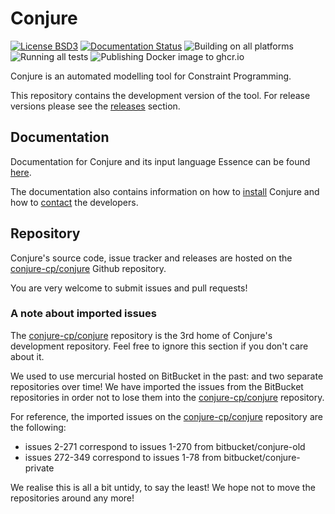 
# Conjure

[![License BSD3](https://img.shields.io/badge/license-BSD3-brightgreen.svg)](http://opensource.org/licenses/BSD-3-Clause)
[![Documentation Status](https://readthedocs.org/projects/conjure/badge/?version=latest)](https://conjure.readthedocs.io)
![Building on all platforms](https://github.com/conjure-cp/conjure/actions/workflows/build.yml/badge.svg)
![Running all tests](https://github.com/conjure-cp/conjure/actions/workflows/test.yml/badge.svg)
![Publishing Docker image to ghcr.io](https://github.com/conjure-cp/conjure/actions/workflows/docker-publish.yml/badge.svg)

Conjure is an automated modelling tool for Constraint Programming.

This repository contains the development version of the tool.
For release versions please see the [releases](https://github.com/conjure-cp/conjure/releases) section.

## Documentation

Documentation for Conjure and its input language Essence can be found [here](http://conjure.readthedocs.io).

The documentation also contains information on
how to [install](http://conjure.readthedocs.io/en/latest/installation.html) Conjure and
how to [contact](http://conjure.readthedocs.io/en/latest/contact.html) the developers.

## Repository

Conjure's source code, issue tracker and releases are hosted on the [conjure-cp/conjure](http://www.github.com/conjure-cp/conjure) Github repository.

You are very welcome to submit issues and pull requests!

### A note about imported issues

The [conjure-cp/conjure](http://www.github.com/conjure-cp/conjure) repository is the 3rd home of Conjure's development repository.
Feel free to ignore this section if you don't care about it.

We used to use mercurial hosted on BitBucket in the past: and two separate repositories over time!
We have imported the issues from the BitBucket repositories in order not to lose them into the [conjure-cp/conjure](http://www.github.com/conjure-cp/conjure) repository.

For reference, the imported issues on the [conjure-cp/conjure](http://www.github.com/conjure-cp/conjure) repository are the following:

- issues 2-271 correspond to issues 1-270 from bitbucket/conjure-old
- issues 272-349 correspond to issues 1-78 from bitbucket/conjure-private

We realise this is all a bit untidy, to say the least!
We hope not to move the repositories around any more!

